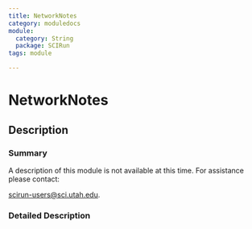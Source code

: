 ```yaml
---
title: NetworkNotes
category: moduledocs
module:
  category: String
  package: SCIRun
tags: module

---
```


# NetworkNotes

## Description

### Summary

A description of this module is not available at this time. For assistance please contact:

scirun-users@sci.utah.edu. 

### Detailed Description
